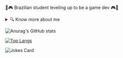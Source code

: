 🌟🎮 Brazilian student leveling up to be a game dev 🎮🌟 

<details>
<summary>🔍 Know more about me</summary>

🔭 I’m currently working on a secret project<br>
🌱 I’m currently learning Python<br>
😄 Pronouns: She/her<br>
⚡ Fun fact: The games I love the most are Gris, Planet of Lana, Tetris, and Tokimeki Memorial

</details>

![Anurag's GitHub stats](https://github-readme-stats.vercel.app/api?username=mimiomia&show_icons=true&theme=merko)

[![Top Langs](https://github-readme-stats.vercel.app/api/top-langs/?username=mimiomia&layout=compact)](https://github.com/anuraghazra/github-readme-stats)


<!-- Markdown -->

![Jokes Card](https://readme-jokes.vercel.app/api)




